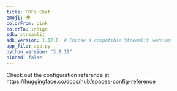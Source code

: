 ```yaml
---
title: PDFs Chat
emoji: 🌍
colorFrom: pink
colorTo: indigo
sdk: streamlit
sdk_version: 1.12.0  # Choose a compatible Streamlit version
app_file: app.py
python_version: "3.8.19"
pinned: false
---
```


Check out the configuration reference at https://huggingface.co/docs/hub/spaces-config-reference
